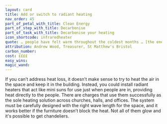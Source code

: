 ```yaml
---
layout: card
title: Add or switch to radiant heating
nav_order: 45
part_of_petal_with_title: Clean Energy
part_of_step_with_title: Decarbonise 
part_of_task_with_title: Decarbonise your heating
icon_shortcode: infraredheater
quote: … people have felt warm throughout the coldest months … [the energy cost] is so low that it's just a no-brainer.
attribution: Andrew Wood, Treasurer, St Matthew's Bristol
carbon_number: 
cost: ££££
easy_wins: 
magic_wand: 
---
```


<p>If you can’t address heat loss, it doesn’t make sense to try to heat the air in the space and keep it in the building.  Instead, you could install radiant heaters that act like mini suns for use just when people are in, providing heat directly to the people.  There are charges that use them successfully as the sole heating solution across churches, halls, and offices. The system must be carefully designed with the right wave length for the space, and it works better if the furniture doesn’t block the heat. Not all of them glow and it's possible to get chandeliers.</p> 
